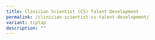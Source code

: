 ```yaml
---
title: Clinician Scientist (CS) Talent Development
permalink: /clinician-scientist-cs-talent-development/
variant: tiptap
description: ""
---
```

<p></p>
